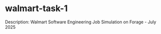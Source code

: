 # walmart-task-1

<p>
Description: Walmart Software Engineering Job Simulation on Forage - July 2025
</p>
